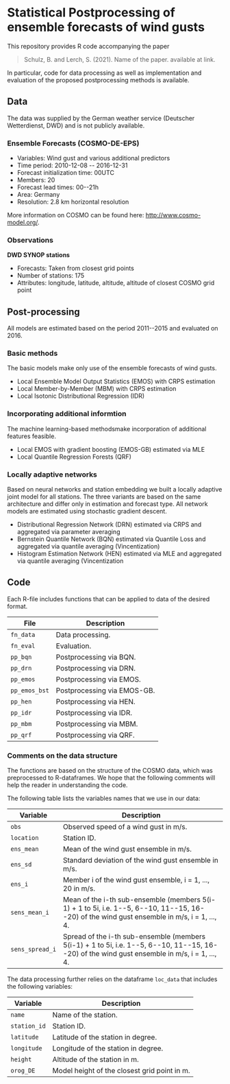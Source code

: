 # Statistical Postprocessing of ensemble forecasts of wind gusts

This repository provides R code accompanying the paper

> Schulz, B. and Lerch, S. (2021). 
> Name of the paper. 
> available at link.

In particular, code for data processing as well as implementation and evaluation of the proposed postprocessing methods is available.


## Data

The data was supplied by the German weather service (Deutscher Wetterdienst, DWD) and is not publicly available.

### Ensemble Forecasts (COSMO-DE-EPS)

- Variables: Wind gust and various additional predictors
- Time period: 2010-12-08 -- 2016-12-31
- Forecast initialization time: 00UTC
- Members: 20
- Forecast lead times: 00--21h
- Area: Germany
- Resolution: 2.8 km horizontal resolution

More information on COSMO can be found here: http://www.cosmo-model.org/.

### Observations

**DWD SYNOP stations**

- Forecasts: Taken from closest grid points
- Number of stations: 175
- Attributes: longitude, latitude, altitude, altitude of closest COSMO grid point


## Post-processing

All models are estimated based on the period 2011--2015 and evaluated on 2016.

### Basic methods

The basic models make only use of the ensemble forecasts of wind gusts.

- Local Ensemble Model Output Statistics (EMOS) with CRPS estimation
- Local Member-by-Member (MBM) with CRPS estimation
- Local Isotonic Distributional Regression (IDR)

### Incorporating additional informtion

The machine learning-based methodsmake incorporation of additional features feasible.

- Local EMOS with gradient boosting (EMOS-GB) estimated via MLE
- Local Quantile Regression Forests (QRF)

### Locally adaptive networks

Based on neural networks and station embedding we built a locally adaptive joint model for all stations. The three variants are based on the same architecture and differ only in estimation and forecast type. All network models are estimated using stochastic gradient descent.

- Distributional Regression Network (DRN) estimated via CRPS and aggregated via parameter averaging
- Bernstein Quantile Network (BQN) estimated via Quantile Loss and aggregated via quantile averaging (Vincentization)
- Histogram Estimation Network (HEN) estimated via MLE and aggregated via quantile averaging (Vincentization    


## Code

Each R-file includes functions that can be applied to data of the desired format.

| File | Description |
| ---- | ----------- | 
| `fn_data` | Data processing. |
| `fn_eval` | Evaluation. |
| `pp_bqn` | Postprocessing via BQN. |
| `pp_drn` | Postprocessing via DRN. |
| `pp_emos` | Postprocessing via EMOS. |
| `pp_emos_bst` | Postprocessing via EMOS-GB. |
| `pp_hen` | Postprocessing via HEN. |
| `pp_idr` | Postprocessing via IDR. |
| `pp_mbm` | Postprocessing via MBM. |
| `pp_qrf` | Postprocessing via QRF. |


### Comments on the data structure

The functions are based on the structure of the COSMO data, which was preprocessed to R-dataframes. We hope that the following comments will help the reader in understanding the code. 

The following table lists the variables names that we use in our data:

| Variable | Description |
| ---- | ----------- | 
| `obs` | Observed speed of a wind gust in m/s. |
| `location` | Station ID. |
| `ens_mean` | Mean of the wind gust ensemble in m/s. |
| `ens_sd` | Standard deviation of the wind gust ensemble in m/s. |
| `ens_i` | Member i of the wind gust ensemble, i = 1, ..., 20 in m/s. |
| `sens_mean_i` | Mean of the i-th sub-ensemble (members 5(i-1) + 1 to 5i, i.e. 1--5, 6--10, 11--15, 16--20) of the wind gust ensemble in m/s, i = 1, ..., 4. |
| `sens_spread_i` | Spread of the i-th sub-ensemble (members 5(i-1) + 1 to 5i, i.e. 1--5, 6--10, 11--15, 16--20) of the wind gust ensemble in m/s, i = 1, ..., 4. |

The data processing further relies on the dataframe `loc_data` that includes the following variables:

| Variable | Description |
| ---- | ----------- | 
| `name` | Name of the station. |
| `station_id` | Station ID. |
| `latitude` | Latitude of the station in degree. |
| `longitude` | Longitude of the station in degree. |
| `height` | Altitude of the station in m. |
| `orog_DE` | Model height of the closest grid point in m. |
